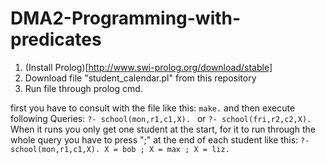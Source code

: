 # DMA2-Programming-with-predicates

1. (Install Prolog)[http://www.swi-prolog.org/download/stable]
2. Download file "student_calendar.pl" from this repository
3. Run file through prolog cmd. 

first you have to consult with the file like this:
``
make.
``
and then execute following Queries:
``
?- school(mon,r1,c1,X). 
``
or
``
?- school(fri,r2,c2,X).
``
When it runs you only get one student at the start, for it to run through the whole query you have to press ";" at the end of each student
like this:
``
?- school(mon,r1,c1,X).
X = bob ;
X = max ;
X = liz.
``

